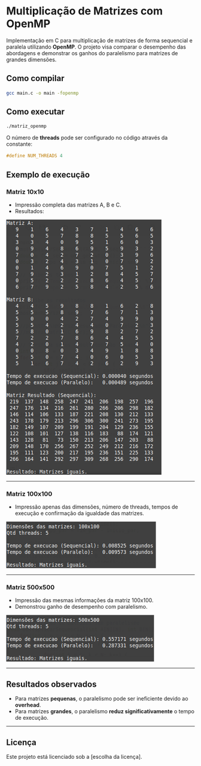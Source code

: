 
# Multiplicação de Matrizes com OpenMP

Implementação em C para multiplicação de matrizes de forma sequencial e paralela utilizando **OpenMP**. O projeto visa comparar o desempenho das abordagens e demonstrar os ganhos do paralelismo para matrizes de grandes dimensões.

## Como compilar

```bash
gcc main.c -o main -fopenmp
```

## Como executar

```bash
./matriz_openmp
```

O número de **threads** pode ser configurado no código através da constante:

```c
#define NUM_THREADS 4
```

## Exemplo de execução

### Matriz 10x10

- Impressão completa das matrizes A, B e C.
- Resultados:

![Matriz 10x10](imagens/resultado_10.png)

---

### Matriz 100x100

- Impressão apenas das dimensões, número de threads, tempos de execução e confirmação da igualdade das matrizes.

![Matriz 100x100](imagens/resultado_100.png)

---

### Matriz 500x500

- Impressão das mesmas informações da matriz 100x100.
- Demonstrou ganho de desempenho com paralelismo.

![Matriz 500x500](imagens/resultado_500.png)

---

## Resultados observados

- Para matrizes **pequenas**, o paralelismo pode ser ineficiente devido ao **overhead**.
- Para matrizes **grandes**, o paralelismo **reduz significativamente** o tempo de execução.

---

## Licença

Este projeto está licenciado sob a [escolha da licença].
